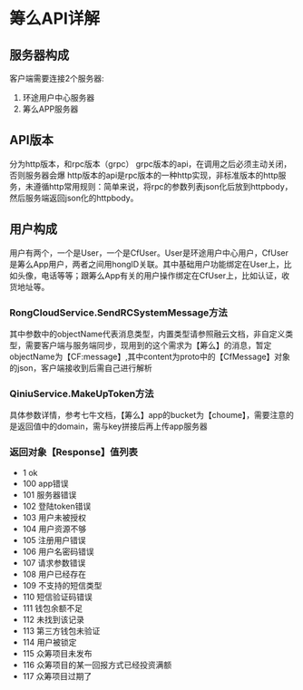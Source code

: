 # 筹么API详解

## 服务器构成
客户端需要连接2个服务器:

 1. 环途用户中心服务器
 2. 筹么APP服务器
 
## API版本
 分为http版本，和rpc版本（grpc）
 grpc版本的api，在调用之后必须主动关闭，否则服务器会爆
 http版本的api是rpc版本的一种http实现，非标准版本的http服务，未遵循http常用规则：简单来说，将rpc的参数列表json化后放到httpbody，然后服务端返回json化的httpbody。
 
## 用户构成
  用户有两个，一个是User，一个是CfUser。User是环途用户中心用户，CfUser是筹么App用户，两者之间用hongID关联。其中基础用户功能绑定在User上，比如头像，电话等等；跟筹么App有关的用户操作绑定在CfUser上，比如认证，收货地址等。
  
### RongCloudService.SendRCSystemMessage方法
其中参数中的objectName代表消息类型，内置类型请参照融云文档，非自定义类型，需要客户端与服务端同步，现用到的这个需求为【筹么】的消息，暂定objectName为【CF:message】,其中content为proto中的【CfMessage】对象的json，客户端接收到后需自己进行解析

### QiniuService.MakeUpToken方法
具体参数详情，参考七牛文档，【筹么】app的bucket为【choume】，需要注意的是返回值中的domain，需与key拼接后再上传app服务器

### 返回对象【Response】值列表

* 1 ok
* 100 app错误
* 101 服务器错误
* 102 登陆token错误
* 103 用户未被授权
* 104 用户资源不够
* 105 注册用户错误
* 106 用户名密码错误
* 107 请求参数错误
* 108 用户已经存在
* 109 不支持的短信类型
* 110 短信验证码错误
* 111 钱包余额不足
* 112 未找到该记录
* 113 第三方钱包未验证
* 114 用户被锁定
* 115 众筹项目未发布
* 116 众筹项目的某一回报方式已经投资满额
* 117 众筹项目过期了